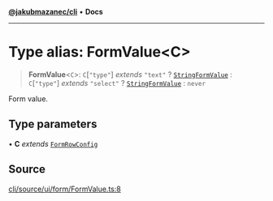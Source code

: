 [**@jakubmazanec/cli**](../README.md) • **Docs**

---

# Type alias: FormValue\<C\>

> **FormValue**\<`C`\>: `C`\[`"type"`\] _extends_ `"text"` ? [`StringFormValue`](StringFormValue.md)
> : `C`\[`"type"`\] _extends_ `"select"` ? [`StringFormValue`](StringFormValue.md) : `never`

Form value.

## Type parameters

• **C** _extends_ [`FormRowConfig`](FormRowConfig.md)

## Source

[cli/source/ui/form/FormValue.ts:8](https://github.com/jakubmazanec/tools/blob/2f8bfe433bf76006231c1e3b5197238029672b8c/packages/cli/source/ui/form/FormValue.ts#L8)
